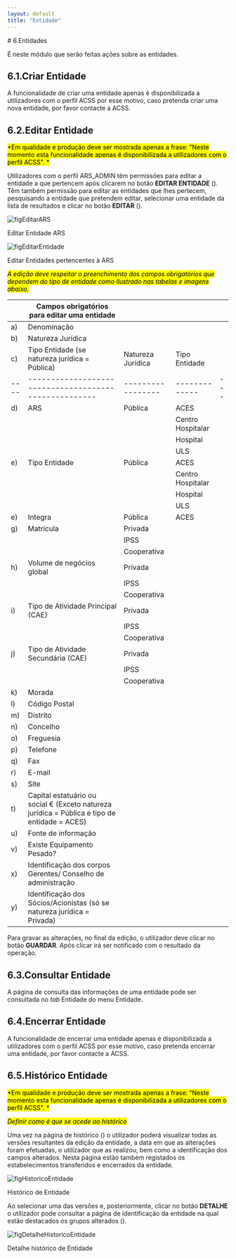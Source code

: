```yaml
---
layout: default
title: "Entidade"
---
```


<p id="entidades"></p>
# 6.Entidades

É neste módulo que serão feitas ações sobre as entidades.

<p id="criarEntidade"></p>

## 6.1.Criar Entidade
A funcionalidade de criar uma entidade apenas é disponibilizada a utilizadores com o perfil ACSS por esse motivo, caso pretenda criar uma nova entidade, por favor contacte a ACSS.

## 6.2.Editar Entidade

<mark> *Em qualidade e produção deve ser mostrada apenas a frase: "Neste momento esta funcionalidade apenas é disponibilizada a utilizadores com o perfil ACSS". * </mark>

Utilizadores com o perfil ARS_ADMIN têm permissões para editar a entidade a que pertencem  após clicarem no botão **EDITAR ENTIDADE** ([](#figEditarARS)). Têm também permissão para editar as entidades que lhes pertecem, pesquisando a entidade que pretendem editar, selecionar uma entidade da lista de resultados e clicar no botão **EDITAR** ([](#figEditarEntidade)). 



![figEditarARS](img/pages/cap6/edita_ars.JPG)

<p class="caption" id="figEditarARS">Editar Entidade ARS</p>

![figEditarEntidade](img/pages/cap6/edita_ent_ars.JPG)

<p class="caption" id="figEditarEntidade">Editar Entidades pertencentes à ARS </p>

<mark> *A edição deve respeitar o preenchimento dos campos obrigatórios que dependem do tipo de entidade como ilustrado nas tabelas e imagens abaixo.* </mark>


|    | Campos obrigatórios para editar uma entidade        |                 |             |   |
|----|-----------------------------------------------------|-----------------|-------------|---|
| a) | Denominação                                         |                 |             |   |
| b) | Natureza Jurídica                                   |                 |             |   |
| c) | Tipo Entidade (se natureza jurídica = Pública)      | Natureza Jurídica | Tipo Entidade |   |
|----|-----------------------------------------------------|-----------------|-------------|---|
| d) | ARS                                                 |    Pública      |ACES              |   |
|    |                                                     |                 |Centro Hospitalar |   |
|    |                                                     |                 |Hospital          |   |
|    |                                                     |                 |ULS               |   |
| e) | Tipo Entidade                                       |    Pública      |ACES              |   |
|    |                                                     |                 |Centro Hospitalar |   |
|    |                                                     |                 |Hospital          |   |
|    |                                                     |                 |ULS               |   |
| e) | Integra                                             |    Pública      |ACES              |   |
| g) | Matrícula                                           |    Privada      |                  |   |
|    |                                                     |    IPSS         |                  |   |
|    |                                                     |  Cooperativa    |                  |   |
| h) | Volume de negócios global                           |    Privada      |                  |   |
|    |                                                     |    IPSS         |                  |   |
|    |                                                     |  Cooperativa    |                  |   |
| i) | Tipo de Atividade Principal (CAE)                   |    Privada      |                  |   |
|    |                                                     |    IPSS         |                  |   |
|    |                                                     |    Cooperativa  |                  |   |
| j) | Tipo de Atividade Secundária (CAE)                  |    Privada      |                  |   |
|    |                                                     |    IPSS         |                  |   |
|    |                                                     |    Cooperativa  |                  |   |
| k) | Morada                                              |                 |             |   |
| l) | Código Postal                                       |                 |             |   |
| m) | Distrito                                            |                 |             |   |
| n) | Concelho                                            |                 |             |   |
| o) | Freguesia                                           |                 |             |   |
| p) | Telefone                                            |                 |             |   |
| q) | Fax                                                 |                 |             |   |
| r) | E-mail                                              |                 |             |   |
| s) | Site                                                |                 |             |   |
| t) | Capital estatuário ou social € (Exceto natureza jurídica = Pública e tipo de entidade = ACES)|         |             |   |
| u) | Fonte de informação                                 |                 |             |   |
| v) | Existe Equipamento Pesado?                          |                 |             |   |
| x) | Identificação dos corpos Gerentes/ Conselho de administração    |     |             |   |
| y) | Identificação dos Sócios/Acionistas (só se natureza jurídica = Privada) |     |     |   |


Para gravar as alterações, no final da edição, o utilizador  deve clicar no botão **GUARDAR**. Após clicar irá ser notificado com o resultado da operação.

<p id="consultaEntidade"></p>

## 6.3.Consultar Entidade
A página de consulta das informações de uma entidade pode ser consultada no *tab* Entidade do menu Entidade.

<p id="encerrarEntidade"></p>

## 6.4.Encerrar Entidade
A funcionalidade de encerrar uma entidade apenas é disponibilizada a utilizadores com o perfil ACSS por esse motivo, caso pretenda encerrar uma entidade, por favor contacte a ACSS.

<p id="historicoEntidade"></p>

## 6.5.Histórico Entidade

<mark> *Em qualidade e produção deve ser mostrada apenas a frase: "Neste momento esta funcionalidade apenas é disponibilizada a utilizadores com o perfil ACSS". * </mark>

<mark> *Definir como é que se acede ao histórico*</mark>

Uma vez na página de histórico ([](#figHistoricoEntidade)) o utilizador poderá visualizar todas as versões resultantes da edição da entidade, a data em que as alterações foram efetuadas, o utilizador que as realizou, bem como a identificação dos campos alterados.
Nesta página estão também registados os estabelecimentos transferidos e encerrados da entidade.

![figHistoricoEntidade](img/pages/cap6/6_5_1.jpg)

<p class="caption" id="figHistoricoEntidade"> Histórico de Entidade</p>

Ao selecionar uma das versões e, posteriormente, clicar no botão **DETALHE** o utilizador pode consultar a página de identificação da entidade na qual estão destacados os grupos alterados ([](#figDetalheHistoricoEntidade)).

![figDetalheHistoricoEntidade](img/pages/cap6/6_5_2.jpg)

<p class="caption" id="figDetalheHistoricoEntidade"> Detalhe histórico de Entidade</p>



 















